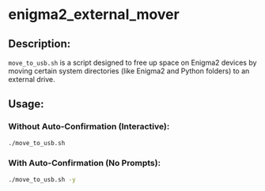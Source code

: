 ﻿# enigma2_external_mover

## Description:

`move_to_usb.sh` is a script designed to free up space on Enigma2 devices by moving certain system directories (like Enigma2 and Python folders) to an external drive.

## Usage:

### Without Auto-Confirmation (Interactive):

```bash
./move_to_usb.sh
```

### With Auto-Confirmation (No Prompts):

```bash
./move_to_usb.sh -y
```
